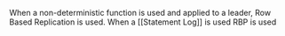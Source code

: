 When a non-deterministic function is used and applied to a leader, Row Based Replication is used.
When a [[Statement Log]] is used RBP is used

